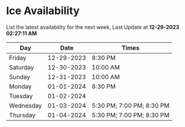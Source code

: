 # Ice Availability

List the latest availability for the next week, Last Update at **12-29-2023 02:27:11 AM**

| Day         | Date        | Times       |
| ----------- | ----------- | ----------- |
|Friday|12-29-2023|8:30 PM|
|Saturday|12-30-2023|10:00 AM|
|Sunday|12-31-2023|10:00 AM|
|Monday|01-01-2024|8:30 PM|
|Tuesday|01-02-2024||
|Wednesday|01-03-2024|5:30 PM; 7:00 PM; 8:30 PM|
|Thursday|01-04-2024|5:30 PM; 7:00 PM; 8:30 PM|
